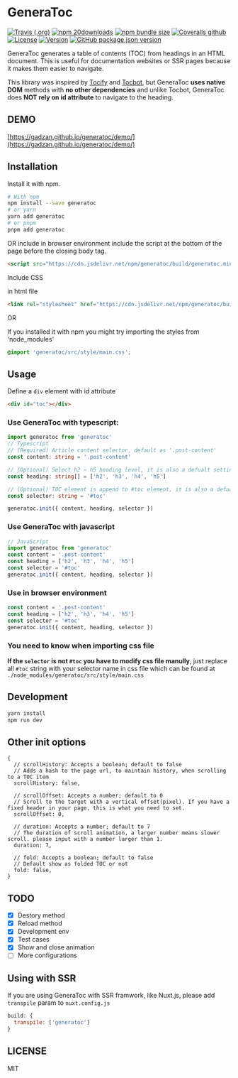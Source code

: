 # GeneraToc

[![Travis (.org)](https://img.shields.io/travis/gadzan/generatoc?style=for-the-badge)](https://www.travis-ci.org/gadzan/generatoc)
[![npm 20downloads](https://img.shields.io/npm/dt/generatoc?label=npm%20downloads&logo=npm&style=for-the-badge)](https://www.npmjs.com/package/generatoc)
[![npm bundle size](https://img.shields.io/bundlephobia/min/generatoc?style=for-the-badge)](https://www.npmjs.com/package/generatoc)
[![Coveralls github](https://img.shields.io/coveralls/github/gadzan/generatoc?style=for-the-badge)](https://coveralls.io/github/gadzan/generatoc?branch=master)
[![License](https://img.shields.io/npm/l/generatoc?style=for-the-badge)](https://github.com/gadzan/generatoc/blob/master/LICENSE)
[![Version](https://img.shields.io/npm/v/generatoc?logo=npm&label=version&style=for-the-badge)](https://www.npmjs.com/package/generatoc)
[![GitHub package.json version](https://img.shields.io/github/package-json/v/gadzan/generatoc?logo=github&style=for-the-badge)](github.com/gadzan/generatoc/)

GeneraToc generates a table of contents (TOC) from headings in an HTML document. This is useful for documentation websites or SSR pages because it makes them easier to navigate. 

This library was inspired by [Tocify](https://github.com/gfranko/jquery.tocify.js) and [Tocbot](https://github.com/tscanlin/tocbot), but GeneraToc **uses native DOM** methods with **no other dependencies** and unlike Tocbot, GeneraToc does **NOT rely on id attribute** to navigate to the heading.

## DEMO

[https://gadzan.github.io/generatoc/demo/](https://gadzan.github.io/generatoc/demo/)

## Installation

Install it with npm.

```bash
# With npm
npm install --save generatoc
# or yarn
yarn add generatoc
# or pnpm
pnpm add generatoc
```

OR include in browser environment
include the script at the bottom of the page before the closing body tag.

```html
<script src="https://cdn.jsdelivr.net/npm/generatoc/build/generatoc.min.js"></script>
```

Include CSS

in html file

```html
<link rel="stylesheet" href="https://cdn.jsdelivr.net/npm/generatoc/build/generatoc.min.css">
```

OR

If you installed it with npm you might try importing the styles from 'node_modules'

```css
@import 'generatoc/src/style/main.css';
```

## Usage

Define a `div` element with id attribute

```html
<div id="toc"></div>
```

### Use GeneraToc with typescript:

```typescript
import generatoc from 'generatoc'
// Typescript
// (Required) Article content selector, default as '.post-content'
const content: string = '.post-content'

// (Optional) Select h2 ~ h5 heading level, it is also a defualt setting if you leave it undefined
const heading: string[] = ['h2', 'h3', 'h4', 'h5']

// (Optional) TOC element is append to #toc element, it is also a defualt setting if you leave it undefined
const selector: string = '#toc'

generatoc.init({ content, heading, selector })
```

### Use GeneraToc with javascript

```javascript
// JavaScript
import generatoc from 'generatoc'
const content = '.post-content'
const heading = ['h2', 'h3', 'h4', 'h5']
const selector = '#toc'
generatoc.init({ content, heading, selector })
```

### Use in browser environment

```javascript
const content = '.post-content'
const heading = ['h2', 'h3', 'h4', 'h5']
const selector = '#toc'
generatoc.init({ content, heading, selector })
```

### You need to know when importing css file

**If the `selector` is not `#toc` you have to modify css file manully**, just replace all `#toc` string with your selector name in css file which can be found at `./node_modules/generatoc/src/style/main.css`

## Development

```bash
yarn install
npm run dev
```

## Other init options

```plain
{
  // scrollHistory: Accepts a boolean; default to false
  // Adds a hash to the page url, to maintain history, when scrolling to a TOC item
  scrollHistory: false,

  // scrollOffset: Accepts a number; default to 0
  // Scroll to the target with a vertical offset(pixel). If you have a fixed header in your page, this is what you need to set.
  scrollOffset: 0,

  // duration: Accepts a number; default to 7
  // The duration of scroll animation, a larger number means slower scroll. please input with a number larger than 1.
  duration: 7,

  // fold: Accepts a boolean; default to false
  // Default show as folded TOC or not
  fold: false,
}
```

## TODO

- [x] Destory method
- [x] Reload method
- [x] Development env
- [x] Test cases
- [x] Show and close animation
- [ ] More configurations

## Using with SSR

If you are using GeneraToc with SSR framwork, like Nuxt.js, please add `transpile` param to `nuxt.config.js`

```javascript
build: {
  transpile: ['generatoc']
}
```

## LICENSE

MIT
